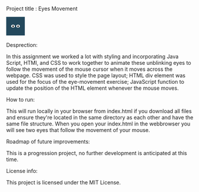 Project title : Eyes Movement 


<img src="eyes.png" width=50 height=50>


Desprection:

In this assignment we worked a lot with styling and incorporating Java Script, HTMl, and CSS to work together to animate these unblinking eyes to follow the movement of the mouse cursor when it moves across the webpage. CSS was used to style the page layout; HTML div element was used for the focus of the eye-movement exercise; JavaScript function to update the position of the HTML element whenever the mouse moves.

 How to run: 

This will run locally in your browser from index.html if you download all files and ensure they're located in the same directory as each other and have the same file structure. When you open your index.html in the webbrowser you will see two eyes that follow the movement of your mouse.

Roadmap of future improvements: 

This is a progression project, no further development is anticipated at this time. 

License info: 

This project is licensed under the MIT License. 
